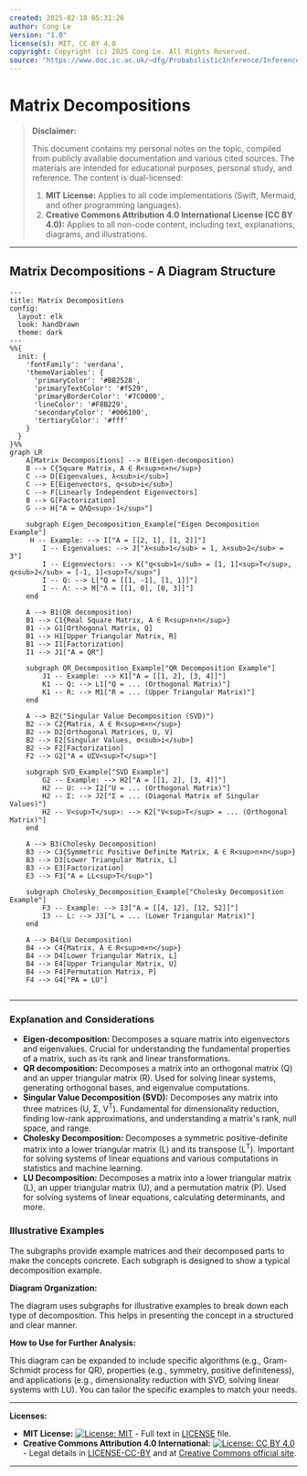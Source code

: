 ```yaml
---
created: 2025-02-18 05:31:26
author: Cong Le
version: "1.0"
license(s): MIT, CC BY 4.0
copyright: Copyright (c) 2025 Cong Le. All Rights Reserved.
source: "https://www.doc.ic.ac.uk/~dfg/ProbabilisticInference/InferenceAndMachineLearningNotes.pdf"
---
```




# Matrix Decompositions
> **Disclaimer:**
>
> This document contains my personal notes on the topic,
> compiled from publicly available documentation and various cited sources.
> The materials are intended for educational purposes, personal study, and reference.
> The content is dual-licensed:
> 1. **MIT License:** Applies to all code implementations (Swift, Mermaid, and other programming languages).
> 2. **Creative Commons Attribution 4.0 International License (CC BY 4.0):** Applies to all non-code content, including text, explanations, diagrams, and illustrations.
---


## Matrix Decompositions - A Diagram Structure


```mermaid
---
title: Matrix Decompositions
config:
  layout: elk
  look: handDrawn
  theme: dark
---
%%{
  init: {
    'fontFamily': 'verdana',
    'themeVariables': {
      'primaryColor': '#BB2528',
      'primaryTextColor': '#f529',
      'primaryBorderColor': '#7C0000',
      'lineColor': '#F8B229',
      'secondaryColor': '#006100',
      'tertiaryColor': '#fff'
    }
  }
}%%
graph LR
    A[Matrix Decompositions] --> B(Eigen-decomposition)
    B --> C{Square Matrix, A ∈ R<sup>n×n</sup>}
    C --> D[Eigenvalues, λ<sub>i</sub>]
    C --> E[Eigenvectors, q<sub>i</sub>]
    C --> F[Linearly Independent Eigenvectors]
    B --> G[Factorization]
    G --> H["A = QΛQ<sup>-1</sup>"]
    
    subgraph Eigen_Decomposition_Example["Eigen Decomposition Example"]
     H -- Example: --> I["A = [[2, 1], [1, 2]]"]
        I -- Eigenvalues: --> J["λ<sub>1</sub> = 1, λ<sub>2</sub> = 3"]
        I -- Eigenvectors: --> K["q<sub>1</sub> = [1, 1]<sup>T</sup>, q<sub>2</sub> = [-1, 1]<sup>T</sup>"]
        I -- Q: --> L["Q = [[1, -1], [1, 1]]"]
        I -- Λ: --> M["Λ = [[1, 0], [0, 3]]"]
    end

    A --> B1(QR decomposition)
    B1 --> C1{Real Square Matrix, A ∈ R<sup>n×n</sup>}
    B1 --> G1[Orthogonal Matrix, Q]
    B1 --> H1[Upper Triangular Matrix, R]
    B1 --> I1[Factorization]
    I1 --> J1["A = QR"]

    subgraph QR_Decomposition_Example["QR Decomposition Example"]
        J1 -- Example: --> K1["A = [[1, 2], [3, 4]]"]
        K1 -- Q: --> L1["Q = ... (Orthogonal Matrix)"]
        K1 -- R: --> M1["R = ... (Upper Triangular Matrix)"]
    end
    
    A --> B2("Singular Value Decomposition (SVD)")
    B2 --> C2{Matrix, A ∈ R<sup>m×n</sup>}
    B2 --> D2[Orthogonal Matrices, U, V]
    B2 --> E2[Singular Values, σ<sub>i</sub>]
    B2 --> F2[Factorization]
    F2 --> G2["A = UΣV<sup>T</sup>"]
    
    subgraph SVD_Example["SVD Example"]
        G2 -- Example: --> H2["A = [[1, 2], [3, 4]]"]
        H2 -- U: --> I2["U = ... (Orthogonal Matrix)"]
        H2 -- Σ: --> J2["Σ = ... (Diagonal Matrix of Singular Values)"]
        H2 -- V<sup>T</sup>: --> K2["V<sup>T</sup> = ... (Orthogonal Matrix)"]
    end
    
    A --> B3(Cholesky Decomposition)
    B3 --> C3{Symmetric Positive Definite Matrix, A ∈ R<sup>n×n</sup>}
    B3 --> D3[Lower Triangular Matrix, L]
    B3 --> E3[Factorization]
    E3 --> F3["A = LL<sup>T</sup>"]
    
    subgraph Cholesky_Decomposition_Example["Cholesky Decomposition Example"]
        F3 -- Example: --> I3["A = [[4, 12], [12, 52]]"]
        I3 -- L: --> J3["L = ... (Lower Triangular Matrix)"]
    end
    
    A --> B4(LU Decomposition)
    B4 --> C4{Matrix, A ∈ R<sup>m×n</sup>}
    B4 --> D4[Lower Triangular Matrix, L]
    B4 --> E4[Upper Triangular Matrix, U]
    B4 --> F4[Permutation Matrix, P]
    F4 --> G4["PA = LU"]
    
```

---


### Explanation and Considerations

* **Eigen-decomposition:** Decomposes a square matrix into eigenvectors and eigenvalues.  Crucial for understanding the fundamental properties of a matrix, such as its rank and linear transformations.
* **QR decomposition:** Decomposes a matrix into an orthogonal matrix (Q) and an upper triangular matrix (R).  Used for solving linear systems, generating orthogonal bases, and eigenvalue computations.
* **Singular Value Decomposition (SVD):** Decomposes any matrix into three matrices (U, Σ, V<sup>T</sup>).  Fundamental for dimensionality reduction, finding low-rank approximations, and understanding a matrix's rank, null space, and range.
* **Cholesky Decomposition:** Decomposes a symmetric positive-definite matrix into a lower triangular matrix (L) and its transpose (L<sup>T</sup>).  Important for solving systems of linear equations and various computations in statistics and machine learning.
* **LU Decomposition:** Decomposes a matrix into a lower triangular matrix (L), an upper triangular matrix (U), and a permutation matrix (P).  Used for solving systems of linear equations, calculating determinants, and more.


### Illustrative Examples

The subgraphs provide example matrices and their decomposed parts to make the concepts concrete.  Each subgraph is designed to show a typical decomposition example.

**Diagram Organization:**

The diagram uses subgraphs for illustrative examples to break down each type of decomposition. This helps in presenting the concept in a structured and clear manner.


**How to Use for Further Analysis:**

This diagram can be expanded to include specific algorithms (e.g., Gram-Schmidt process for QR), properties (e.g., symmetry, positive definiteness), and applications (e.g., dimensionality reduction with SVD, solving linear systems with LU).  You can tailor the specific examples to match your needs.




---
**Licenses:**

- **MIT License:**  [![License: MIT](https://img.shields.io/badge/License-MIT-yellow.svg)](LICENSE) - Full text in [LICENSE](LICENSE) file.
- **Creative Commons Attribution 4.0 International:** [![License: CC BY 4.0](https://licensebuttons.net/l/by/4.0/88x31.png)](LICENSE-CC-BY) - Legal details in [LICENSE-CC-BY](LICENSE-CC-BY) and at [Creative Commons official site](http://creativecommons.org/licenses/by/4.0/).

---